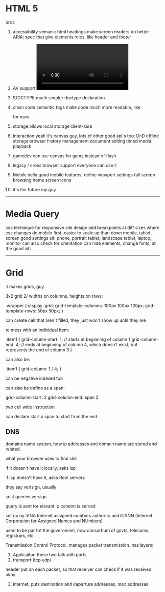 # HTML 5

pros

1. accessibility
  semanic html headings make screen readers do better
  ARIA: spec that give elements roles, like header and footer
  
 2. AV support
  <video> and <audio> tags to get rid of media players
  
 3. !DOCTYPE
  much simpler doctype declaration
  
 4. clean code
  semantic tags make code much more readable, like <nav> for navs
  
 5. storage
  allows local storage client-side
  
 6. interaction
  yeah it's canvas guy, lots of other good api's too:
    DnD
    offline storage
    browser history management
    document editing
    timed media playback
    
 7. gamedev
   can use canvas for gamz instead of flash
   
 8. legacy / cross browser support
   everyone can use it
   
 9. Mobile
    hella good mobile features:
      define viewport settings
      full screen browsing
      home screen icons
      
 10. it's the future my guy
 
 
 ---
 
 # Media Query
 css technique for responsive site design
 add breakpoints at diff sizes where css changes
 do mobile first, easier to scale up than down
 mobile, tablet, screen good settings
 alt: phone, portrait tablet, landscape tablet, laptop, monitor
 can also check for orientation
 can hide elements, change fonts, all the good ish
  
  ---
  # Grid
  
  it makes grids, guy
  
  3x2 grid 2/ widths on columns, heights on rows:
  
  .wrapper {
    display: grid;
    grid-template-columns: 100px 100px 100px;
    grid-template-rows: 50px 50px;
}

can create cell that aren't filled, they just won't show up until they are

to mess with an individual item:

.item1 {
    grid-column-start: 1; // starts at beginning of column 1
    grid-column-end: 4; // ends at beginning of column 4, which doesn't exist, but represents the end of column 3
}

can also be:

.item1 {
    grid-column: 1 / 4;
}

can be negative indexed too

can also be define as a span:

grid-column-start: 2
grid-column-end: span 2

two cell wide instruction

can declare start a span to start from the end

## DNS

domains name system, how ip addresses and domain name are stored and related.

what your browser uses to find shit

if it doesn't have it locally, asks isp

if isp doesn't have it, asks Root servers

they say verisign, usually

so it queries versign

query is sent tor elevant ip
conetnt is served

set up by IANA Internet assigned numbers authority
and ICANN (Internet Corporation for Assigned Names and NUmbers)

used to be par tof the government, now consortium of govts, telecoms, registrars, etc


Transmission Control Protocol, manages packet transmission. has layers:
1. Applicaiton
these two talk with ports
2. transport (tcp udp)

header put on each packet, so that receiver can check if it was received okay

3. internet, puts destination and departure addresses, mac addresses
